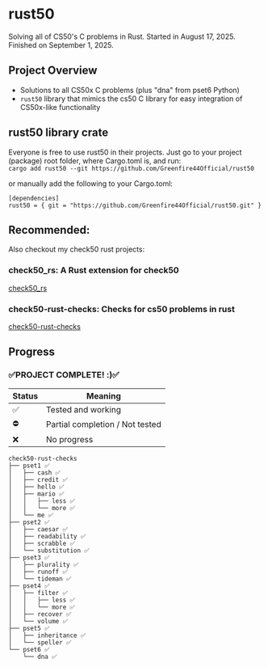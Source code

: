 # rust50
Solving all of CS50's C problems in Rust.
Started in August 17, 2025. Finished on September 1, 2025.

## Project Overview
- Solutions to all CS50x C problems (plus "dna" from pset6 Python)
- `rust50` library that mimics the cs50 C library for easy integration of CS50x-like functionality

## rust50 library crate
Everyone is free to use rust50 in their projects. Just go to your project (package) root folder, where Cargo.toml is, and run:\
```cargo add rust50 --git https://github.com/Greenfire44Official/rust50```

or manually add the following to your Cargo.toml:
```
[dependencies]
rust50 = { git = "https://github.com/Greenfire44Official/rust50.git" }
```

## Recommended:
Also checkout my check50 rust projects: 

### check50_rs: A Rust extension for check50
[check50_rs](https://github.com/Greenfire44Official/check50_rs)

### check50-rust-checks: Checks for cs50 problems in rust 
[check50-rust-checks](https://github.com/Greenfire44Official/check50-rust-checks)

## Progress

### ✅PROJECT COMPLETE! :)✅ 

| Status | Meaning |
|--------|---------|
| ✅     | Tested and working |
| ⛔️     | Partial completion / Not tested |
| ❌     | No progress |

```
check50-rust-checks
├── pset1 ✅
│   ├── cash ✅
│   ├── credit ✅
│   ├── hello ✅
│   ├── mario ✅
│   │   ├── less ✅
│   │   └── more ✅
│   └── me ✅
├── pset2 ✅
│   ├── caesar ✅
│   ├── readability ✅
│   ├── scrabble ✅
│   └── substitution ✅
├── pset3 ✅
│   ├── plurality ✅ 
│   ├── runoff ✅
│   └── tideman ✅
├── pset4 ✅
│   ├── filter ✅
│   │   ├── less ✅
│   │   └── more ✅
│   ├── recover ✅
│   └── volume ✅
├── pset5 ✅
│   ├── inheritance ✅
│   └── speller ✅
└── pset6 ✅
    └── dna ✅
```
